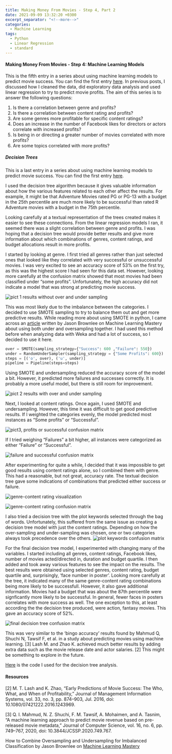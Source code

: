 ```yaml
---
title: Making Money From Movies - Step 4, Part 2
date: 2021-09-09 13:32:20 +0300
excerpt_separator: "<!--more-->"
categories:
  - Machine Learning
tags:
  - Python
  - Linear Regression
  - standard
---
```

#### Making Money From Movies - Step 4: Machine Learning Models
This is the fifth entry in a series about using machine learning models to predict movie success.  You can find the first entry [here](https://mariannbea.github.io/machine%20learning/movie-studio-profits-inspecting-the-data/). In previous posts, I discussed how I cleaned the data, did exploratory data analysis and used linear regression to try to predict movie profits. The aim of this series is to answer the following questions:

1.	Is there a correlation between genre and profits?
2.	Is there a correlation between content rating and profits?
3.	Are some genres more profitable for specific content ratings?
4.	Does an increase in the number of Facebook likes for directors or actors correlate with increased profits?
5.	Is being in or directing a greater number of movies correlated with more profits?
6.	Are some topics correlated with more profits?


##### Decision Trees

This is a last entry in a series about using machine learning models to predict movie success. You can find the first entry [here]().

I used the decision tree algorithm because it gives valuable information about how the various features related to each other affect the results.  For example, it might be that Adventure Movies rated PG or PG-13 with a budget in the 25th percentile are much more likely to be successful than rated R Adventure movies with a budget in the 75th percentile.  

Looking carefully at a textual representation of the trees created makes it easier to see these connections. From the linear regression models I ran, it seemed there was a slight correlation between genre and profits. I was hoping that a decision tree would provide better results and give more information about which combinations of genres, content ratings, and budget allocations result in more profits.

I started by looking at genre.  I first tried all genres rather than just selected ones that looked like they correlated with very successful or unsuccessful movies. I was very excited to see an accuracy score of 53% on the first try, as this was the highest score I had seen for this data set.  However, looking more carefully at the confusion matrix showed that most movies had been classified under “some profits”. Unfortunately, the high accuracy did not indicate a model that was strong at predicting movie success.

![pict 1 results without over and under sampling](https://user-images.githubusercontent.com/83561268/132425843-f7765295-e89c-4a8f-bbe6-2cd846a3d676.PNG)

This was most likely due to the imbalance between the categories.  I decided to use SMOTE sampling to try to balance them out and get more predictive results.  While reading more about using SMOTE in python, I came across an [article]( https://machinelearningmastery.com/combine-oversampling-and-undersampling-for-imbalanced-classification/) written by Jason Brownlee on Machine Learning Mastery about using both under and oversampling together.  I had used this method before when analyzing data with Weka and had a lot of success, so I decided to use it here. 

```python
over = SMOTE(sampling_strategy={"Success": 600 ,"Failure": 550})
under = RandomUnderSampler(sampling_strategy = {"Some Profits": 600})
steps = [('o', over), ('u', under)]
pipeline = Pipeline(steps=steps)
```
Using SMOTE and undersampling reduced the accuracy score of the model a bit. However, it predicted more failures and successes correctly. It is probably a more useful model, but there is still room for improvement.

![pict 2 results with over and under sampling](https://user-images.githubusercontent.com/83561268/132425847-2022d537-3776-4180-94d1-ca36f83bfba5.PNG)

Next, I looked at content ratings.  Once again, I used SMOTE and undersampling.  However, this time it was difficult to get good predictive results.  If I weighted the categories evenly, the model predicted most instances as “Some profits” or “Successful”. 

![pict3, profits or successful confusion matrix](https://user-images.githubusercontent.com/83561268/132425852-de851f30-93d7-4a7c-9d80-3c08c7823cdc.PNG)

If I tried weighing “Failures” a bit higher, all instances were categorized as either “Failure” or “Successful”.  

![failure and successful confusion matrix](https://user-images.githubusercontent.com/83561268/132425859-603fb0b3-b09d-47bb-b11e-402b3edf5d5e.PNG)

After experimenting for quite a while, I decided that it was impossible to get good results using content ratings alone, so I combined them with genre.  This had a reasonable, but not great, accuracy rate. The textual decision tree gave some indications of combinations that predicted either success or failure.

![genre-content rating visualization](https://user-images.githubusercontent.com/83561268/132425867-e756a804-8bfd-4158-b49f-55673b71adeb.PNG)

![genre-content rating confusion matrix](https://user-images.githubusercontent.com/83561268/132425877-10573750-92d7-452a-bd56-12cfb87304d9.PNG)

I also tried a decision tree with the plot keywords selected through the bag of words. Unfortunately, this suffered from the same issue as creating a decision tree model with just the content ratings.  Depending on how the over-sampling and under-sampling was chosen, one or two categories always took precedence over the others.
![plot keywords confusion matrix](https://user-images.githubusercontent.com/83561268/132425917-5021b101-4845-442e-9d78-bd1e440712e4.PNG)

For the final decision tree model, I experimented with changing many of the variables. I started including all genres, content ratings, Facebook likes, number of movies acted/directed in, duration and budget quartile.  I then added and took away various features to see the impact on the results. The best results were obtained using selected genres, content rating, budget quartile and, surprisingly, ‘face number in poster’. Looking more carefully at the tree, it indicated many of the same genre-content rating combinations being more likely to be successfull.  However, it also gave additional information.  Movies had a budget that was about the 87th percentile were signficantly more likely to be successful. In general, fewer faces in posters correlates with more success as well.  The one exception to this, at least according the the decision tree produced, were action, fantasy movies. This gave an accuracy score of 52%.

![final decision tree confusion matrix](https://user-images.githubusercontent.com/83561268/132425923-5be786d8-7a78-48bc-a5b2-4ac3fa4033ea.PNG)

 This was very similar to the ‘bingo accuracy’ results found by Mahmud Q, Shuchi N, Tawsif F, et al. in a study about predicting movies using machine learning. [3] Lash M. and Zhao K. achieved much better results by adding extra data such as the movie release date and actor salaries. [2] This might be something to explore in the future. 

[Here](https://github.com/MariannBea/Movie-Studio-Analysis/blob/e5d2e5f134100b56a835581371772b68c18c172b/Notebooks/Movies%20-%20Decision%20Tree.ipynb) is the code I used for the decision tree analysis.

#### Resources

[2]	M. T. Lash and K. Zhao, “Early Predictions of Movie Success: The Who, What, and When of Profitability,” Journal of Management Information Systems, vol. 33, no. 3, pp. 874–903, Jul. 2016, doi: 10.1080/07421222.2016.1243969.

[3]	Q. I. Mahmud, N. Z. Shuchi, F. M. Tawsif, A. Mohaimen, and A. Tasnim, “A machine learning approach to predict movie revenue based on pre-released movie metadata,” Journal of Computer Science, vol. 16, no. 6, pp. 749–767, 2020, doi: 10.3844/JCSSP.2020.749.767.

How to Combine Oversampling and Undersampling for Imbalanced Classification by Jason Brownlee on [Machine Learning Mastery](https://machinelearningmastery.com/combine-oversampling-and-undersampling-for-imbalanced-classification)
